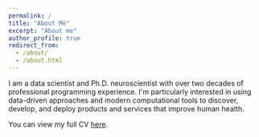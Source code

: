 ```yaml
---
permalink: /
title: "About Me"
excerpt: "About me"
author_profile: true
redirect_from: 
  - /about/
  - /about.html
---
```


I am a data scientist and Ph.D. neuroscientist with over two decades of professional programming experience. I'm particularly interested in using data-driven approaches and modern computational tools to discover, develop, and deploy products and services that improve human health.

You can view my full CV [here](/cv).
